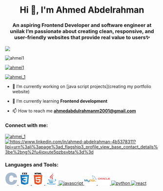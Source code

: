 <h1 align="center">Hi 👋, I'm Ahmed Abdelrahman</h1>
<h3 align="center">An aspiring Frontend Developer and software engineer at unilak I’m passionate about creating clean, responsive, and user-friendly websites that provide real value to users✨
</h3>

<img align="center" src="https://giffiles.alphacoders.com/363/36302.gif" width="300" hight="600"/>

<p align="left"> <img src="https://komarev.com/ghpvc/?username=ahmei1&label=Profile%20views&color=0e75b6&style=flat" alt="ahmei1" /> </p>

<p align="left"> <a href="https://github.com/ryo-ma/github-profile-trophy"><img src="https://github-profile-trophy.vercel.app/?username=ahmei1" alt="ahmei1" /></a> </p>

<p align="left"> <a href="https://twitter.com/ahmei_1" target="blank"><img src="https://img.shields.io/twitter/follow/ahmei_1?logo=twitter&style=for-the-badge" alt="ahmei_1" /></a> </p>

- 🔭 I’m currently working on [java script projects](creating my portfolio website)

- 🌱 I’m currently learning **Frontend development**

- 📫 How to reach me **ahmedabdulrahmanm2001@gmail.com**

<h3 align="left">Connect with me:</h3>
<p align="left">
<a href="https://twitter.com/ahmei_1" target="blank"><img align="center" src="https://raw.githubusercontent.com/rahuldkjain/github-profile-readme-generator/master/src/images/icons/Social/twitter.svg" alt="ahmei_1" height="30" width="40" /></a>
<a href="https://linkedin.com/in/https://www.linkedin.com/in/ahmed-abdelrahman-4b5378311?lipi=urn%3ali%3apage%3ad_flagship3_profile_view_base_contact_details%3be%2bng%2fu4iqxute5qzbsvbta%3d%3d" target="blank"><img align="center" src="https://raw.githubusercontent.com/rahuldkjain/github-profile-readme-generator/master/src/images/icons/Social/linked-in-alt.svg" alt="https://www.linkedin.com/in/ahmed-abdelrahman-4b5378311?lipi=urn%3ali%3apage%3ad_flagship3_profile_view_base_contact_details%3be%2bng%2fu4iqxute5qzbsvbta%3d%3d" height="30" width="40" /></a>
</p>

<h3 align="left">Languages and Tools:</h3>
<p align="left"> <a href="https://www.cprogramming.com/" target="_blank" rel="noreferrer"> <img src="https://raw.githubusercontent.com/devicons/devicon/master/icons/c/c-original.svg" alt="c" width="40" height="40"/> </a> <a href="https://www.w3schools.com/css/" target="_blank" rel="noreferrer"> <img src="https://raw.githubusercontent.com/devicons/devicon/master/icons/css3/css3-original-wordmark.svg" alt="css3" width="40" height="40"/> </a> <a href="https://www.w3.org/html/" target="_blank" rel="noreferrer"> <img src="https://raw.githubusercontent.com/devicons/devicon/master/icons/html5/html5-original-wordmark.svg" alt="html5" width="40" height="40"/> </a> <a href="https://www.java.com" target="_blank" rel="noreferrer"> <img src="https://raw.githubusercontent.com/devicons/devicon/master/icons/java/java-original.svg" alt="java" width="40" height="40"/> </a> <a href="https://developer.mozilla.org/en-US/docs/Web/JavaScript" target="_blank" rel="noreferrer"> <img src="https://img.icons8.com/?size=100&id=tGvHBPJaKqEd&format=png&color=000000" alt="javascript" width="40" height="40"/> </a> <a href="https://www.mysql.com/" target="_blank" rel="noreferrer"> <img src="https://raw.githubusercontent.com/devicons/devicon/master/icons/mysql/mysql-original-wordmark.svg" alt="mysql" width="40" height="40"/> </a> <a href="https://www.oracle.com/" target="_blank" rel="noreferrer"> <img src="https://raw.githubusercontent.com/devicons/devicon/master/icons/oracle/oracle-original.svg" alt="oracle" width="40" height="40"/> </a> <a href="https://www.python.org" target="_blank" rel="noreferrer"> <img src="https://img.icons8.com/?size=100&id=Rc0Xn5AtE8kX&format=png&color=000000" alt="python" width="40" height="40"/> </a> <a href="https://reactjs.org/" target="_blank" rel="noreferrer"> <img src="https://img.icons8.com/?size=100&id=t5K2CR8feVdX&format=png&color=000000" alt="react" width="40" height="40"/> </a> </p>


